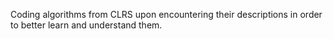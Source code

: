 Coding algorithms from CLRS upon encountering their descriptions in order to better learn and understand them.
